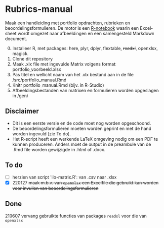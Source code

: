 # Rubrics-manual

Maak een handleiding met portfolio opdrachten, rubrieken en beoordelingsformulieren. De motor is een [R-notebook](https://github.com/ttjpleizier/rubrics-manual/blob/master/src/portfolio_manual.Rmd) waarin een Excel-sheet wordt omgezet naar afbeeldingen en een samengesteld Markdown document. 

0. Installeer R, met packages: here, plyr, dplyr, flextable, ~~readxl~~, openxlsx, magick. 
1. Clone dit repository
2. Maak .xlx file met ingevulde Matrix volgens format: portfolio_voorbeeld.xlsx
3. Pas titel en wellicht naam van het .xlx bestand aan in de file /src/portfolio_manual.Rmd
4. Knitr portfolio_manual.Rmd (bijv. in R-Studio)
6. Afbeeldingsbestanden van matrixen en formulieren worden opgeslagen in /gen/


## Disclaimer

- Dit is een eerste versie en de code moet nog worden opgeschoond. 
- De beoordelingsformulieren moeten worden geprint en met de hand worden ingevuld (zie To do).
- Het R-script heeft een werkende LaTeX omgeving nodig om een PDF te kunnen produceren. Anders moet de output in de preambule van de .Rmd file worden gewijzigde in .html of .docx.

## To do 

- [ ] herzien van script 'ilo-matrix.R': van .csv naar .xlsx
- [X] 220127 ~~maak m.b.v. van `openxlsx` een Excelfile die gebruikt kan worden voor invullen van beoordelingsformulieren~~

## Done
210607 vervang gebruikte functies van packages `readxl` voor die van  `openxlsx`

